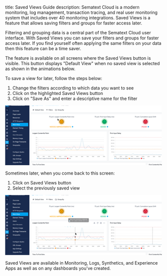 title: Saved Views Guide
description: Sematext Cloud is a modern monitoring, log management, transaction tracing, and real user monitoring system that includes over 40 monitoring integrations. Saved Views is a feature that allows saving filters and groups for faster access later.

Filtering and grouping data is a central part of the Sematext Cloud user interface. With Saved Views you can save your filters and groups for faster access later. If you find yourself often applying the same filters on your data then this feature can be a time saver.

The feature is available on all screens where the Saved Views button is visible. This button displays "Default View" when no saved view is selected as shown in the animations below.

To save a view for later, follow the steps below:

1. Change the filters according to which data you want to see
2. Click on the highlighted Saved Views button
3. Click on "Save As" and enter a descriptive name for the filter

![Creating the saved view](../images/guide/savedviews/SavedViewCreate.gif)

Sometimes later, when you come back to this screen:

1. Click on Saved Views button
2. Select the previously saved view

![Selecting the saved view](../images/guide/savedviews/SavedViewSelect.gif)

Saved Views are available in Monitoring, Logs, Synthetics, and Experience Apps as well as on any dashboards you've created.
